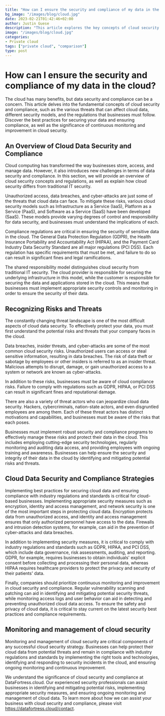 ```yaml
---
title: "How can I ensure the security and compliance of my data in the cloud"
bg_image: "/images/blog/cloud.jpg"
date: 2023-02-21T01:42:46+02:00
author: Justin Guese
description: "This article explores the key concepts of cloud security and compliance, including the types of threats that can affect cloud data, different security models, and the regulations that businesses must comply with.."
image: "/images/blog/cloud.jpg"
categories:
- Private cloud
tags: ["private cloud", "comparison"]
type: post
---
```


# How can I ensure the security and compliance of my data in the cloud?

The cloud has many benefits, but data security and compliance can be a concern. This article delves into the fundamental concepts of cloud security and compliance, such as the various threats that can affect cloud data, different security models, and the regulations that businesses must follow. Discover the best practices for securing your data and ensuring compliance, as well as the significance of continuous monitoring and improvement in cloud security.

## An Overview of Cloud Data Security and Compliance

Cloud computing has transformed the way businesses store, access, and manage data. However, it also introduces new challenges in terms of data security and compliance. In this section, we will provide an overview of cloud security concepts and regulations, as well as explain how cloud security differs from traditional IT security.

Unauthorized access, data breaches, and cyber-attacks are just some of the threats that cloud data can face. To mitigate these risks, various cloud security models such as Infrastructure as a Service (IaaS), Platform as a Service (PaaS), and Software as a Service (SaaS) have been developed (SaaS). These models provide varying degrees of control and responsibility for data security, and businesses must understand the implications of each.

Compliance regulations are critical in ensuring the security of sensitive data in the cloud. The General Data Protection Regulation (GDPR), the Health Insurance Portability and Accountability Act (HIPAA), and the Payment Card Industry Data Security Standard are all major regulations (PCI DSS). Each regulation has specific requirements that must be met, and failure to do so can result in significant fines and legal ramifications.

The shared responsibility model distinguishes cloud security from traditional IT security. The cloud provider is responsible for securing the underlying infrastructure in this model, while the customer is responsible for securing the data and applications stored in the cloud. This means that businesses must implement appropriate security controls and monitoring in order to ensure the security of their data.

## Recognizing Risks and Threats

The constantly changing threat landscape is one of the most difficult aspects of cloud data security. To effectively protect your data, you must first understand the potential risks and threats that your company faces in the cloud.

Data breaches, insider threats, and cyber-attacks are some of the most common cloud security risks. Unauthorized users can access or steal sensitive information, resulting in data breaches. The risk of data theft or sabotage by employees or other insiders is referred to as an insider threat. Malicious attempts to disrupt, damage, or gain unauthorized access to a system or network are known as cyber-attacks.

In addition to these risks, businesses must be aware of cloud compliance risks. Failure to comply with regulations such as GDPR, HIPAA, or PCI DSS can result in significant fines and reputational damage.

There are also a variety of threat actors who can jeopardize cloud data security. Hackers, cybercriminals, nation-state actors, and even disgruntled employees are among them. Each of these threat actors has distinct motivations and capabilities, and businesses must be aware of the risks that each poses.

Businesses must implement robust security and compliance programs to effectively manage these risks and protect their data in the cloud. This includes employing cutting-edge security technologies, regularly monitoring and auditing data access, and providing employees with ongoing training and awareness. Businesses can help ensure the security and integrity of their data in the cloud by identifying and mitigating potential risks and threats.

## Cloud Data Security and Compliance Strategies

Implementing best practices for securing cloud data and ensuring compliance with industry regulations and standards is critical for cloud-based businesses. Implementing appropriate security measures such as encryption, identity and access management, and network security is one of the most important steps in protecting cloud data. Encryption protects data from unauthorized access, and identity and access management ensures that only authorized personnel have access to the data. Firewalls and intrusion detection systems, for example, can aid in the prevention of cyber-attacks and data breaches.

In addition to implementing security measures, it is critical to comply with industry regulations and standards such as GDPR, HIPAA, and PCI DSS, which include data governance, risk assessments, auditing, and reporting. GDPR, for example, requires businesses to obtain individuals' explicit consent before collecting and processing their personal data, whereas HIPAA requires healthcare providers to protect the privacy and security of their patients' data.

Finally, companies should prioritize continuous monitoring and improvement in cloud security and compliance. Regular vulnerability scanning and patching can aid in identifying and mitigating potential security threats, while monitoring access logs and user behavior can aid in detecting and preventing unauthorized cloud data access. To ensure the safety and privacy of cloud data, it is critical to stay current on the latest security best practices and compliance requirements.

## Monitoring and management of cloud security

Monitoring and management of cloud security are critical components of any successful cloud security strategy. Businesses can help protect their cloud data from potential threats and remain in compliance with industry regulations and standards by implementing the right tools and technologies, identifying and responding to security incidents in the cloud, and ensuring ongoing monitoring and continuous improvement.

We understand the significance of cloud security and compliance at DataFortress.cloud. Our experienced security professionals can assist businesses in identifying and mitigating potential risks, implementing appropriate security measures, and ensuring ongoing monitoring and management of cloud data. To learn more about how we can assist your business with cloud security and compliance, please visit https://datafortress.cloud/contact.



